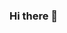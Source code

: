 ### Hi there 👋

<!--
**sivateja1995/sivateja1995** is a ✨ _special_ ✨ repository because its `README.md` (this file) appears on your GitHub profile.

Here are some ideas to get you started:

- 🔭 I’m currently working on MEAN/MERN Technologies
- 🌱 I’m currently learning web & Mobile Apps development
- 📫 How to reach me: sivateja1034@outlook.com
- 😄 Pronouns: He/Him
-->
